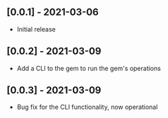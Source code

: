 ## [0.0.1] - 2021-03-06

- Initial release

## [0.0.2] - 2021-03-09

- Add a CLI to the gem to run the gem's operations

## [0.0.3] - 2021-03-09

- Bug fix for the CLI functionality, now operational